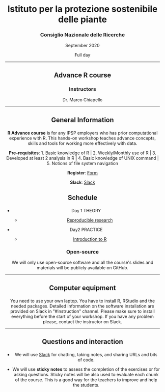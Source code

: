 <center><h1>Istituto per la protezione sostenibile delle piante</h1>
<center><h3>Consiglio Nazionale delle Ricerche</h3>
<p>September 2020</p>
<p>Full day</p>
</center>

---

<center>
<h2><p>Advance R course</p></h2>
<h3>Instructors</h3>
<p>Dr. Marco Chiapello</p>
</center>

---

<center><h2><p>General Information</p></h2></center>


**R Advance course** is for any IPSP employers who has prior computational experience with R. This hands-on workshop teaches advance concepts, skills and tools for working more effectively with data.

**Pre-requisites**: 1. Basic knowledge of R | 2. Weekly/Monthly use of R | 3. Developed at least 2 analysis in R | 4. Basic knowledge of UNIX command | 5. Notions of file system navigation

**Register**: [Form](https://forms.gle/D9cV9eKr49UhtboS6)

**Slack**: [Slack](https://radvance-cnr.slack.com)

<center><h2><p>Schedule</p></h2></center>

- Day 1 THEORY

	-  [Reproducible research](https://phd-toolbox-course.github.io/2020_PhD_Toolbox_course/01-RR.html)

- Day2 PRACTICE

	-  [Introduction to R](https://datacarpentry.org/R-ecology-lesson/01-intro-to-r.html)


### Open-source

We will only use open-source software and all the course's slides and materials will be publicly available on GitHub.

---

<center><h2><p>Computer equipment</p></h2></center>

You need to use your own laptop. You have to install R, RStudio and the needed packages. Detailed information on the software installation are provided on Slack in "#instruction" channel. Please make sure to install everything before the start of your workshop. If you have any problem please, contact the instructor on Slack.

---

<center><h2><p>Questions and interaction</p></h2></center>

- We will use [Slack](https://phdtoolbox2020.slack.com/) for chatting, taking notes, and sharing URLs and bits of code.

- We will use **sticky notes** to assess the completion of the exercises or for asking questions. Sticky notes will be also used to evaluate each chunk of the course. This is a good way for the teachers to improve and help the students.
